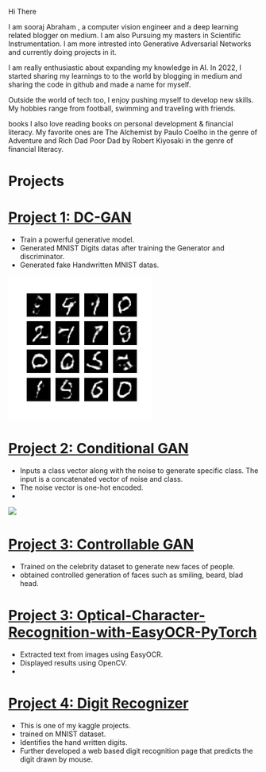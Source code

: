 
Hi There


I am sooraj Abraham , a computer vision engineer and a deep learning related blogger on medium. I am also Pursuing my masters in Scientific Instrumentation. I am more intrested into Generative Adversarial Networks and currently doing projects in it.

I am really enthusiastic about expanding my knowledge in AI. In 2022, I started sharing my learnings to to the world by blogging in medium and sharing the code in github and made a name for myself.

Outside the world of tech too, I enjoy pushing myself to develop new skills. My hobbies range from football, swimming and traveling with friends.

books I also love reading books on personal development & financial literacy. My favorite ones are The Alchemist by Paulo Coelho in the genre of Adventure and Rich Dad Poor Dad by Robert Kiyosaki in the genre of financial literacy.

# Projects


# [Project 1: DC-GAN](https://github.com/soorajabraham1/Computer-Vision--DCGAN) 
* Train a powerful generative model.
* Generated MNIST Digits datas after training the Generator and discriminator.
* Generated fake Handwritten MNIST datas.

![](/images/mnist.png)


# [Project 2: Conditional GAN](https://github.com/PlayingNumbers/ball_image_classifier) 
* Inputs a class vector along with the noise to generate specific class. The input is a concatenated vector of noise and class.
* The noise vector is one-hot encoded.
* 

 

![](/images/matrix_results.png)
# [Project 3: Controllable GAN](https://github.com/PlayingNumbers/ball_image_classifier) 
* Trained on the celebrity dataset to generate new faces of people.
* obtained controlled generation of faces such as smiling, beard, blad head.

# [Project 3: Optical-Character-Recognition-with-EasyOCR-PyTorch](https://github.com/soorajabraham1/Optical-Character-Recognition-with-EasyOCR-PyTorch)
* Extracted text from images using EasyOCR.
* Displayed results using OpenCV.
*

# [Project 4: Digit Recognizer](https://github.com/soorajabraham1/Digit_Recognizer) 
* This is one of my kaggle projects.
* trained on MNIST dataset.
* Identifies the hand written digits.
* Further developed a web based digit recognition page that predicts the digit drawn by mouse. 
